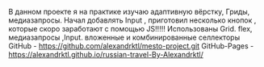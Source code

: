 В данном проекте я на практике изучаю адаптивную вёрстку, Гриды, медиазапросы. Начал добавлять Input , приготовил несколько кнопок , которые скоро заработают с помощью JS!!!!!
Использованы Grid. flex, медиазапросы ,Input. вложенные и комбинированные селлекторы
GitHub - https://github.com/alexandrktl/mesto-project.git
GitHub-Pages - https://alexandrktl.github.io/russian-travel-By-Alexandrktl/
